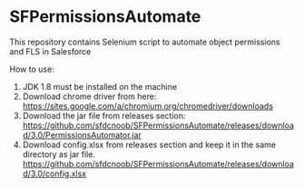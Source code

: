 # SFPermissionsAutomate
This repository contains Selenium script to automate object permissions and FLS in Salesforce

How to use:
1. JDK 1.8 must be installed on the machine
2. Download chrome driver from here: https://sites.google.com/a/chromium.org/chromedriver/downloads
3. Download the jar file from releases section: https://github.com/sfdcnoob/SFPermissionsAutomate/releases/download/3.0/PermissionsAutomator.jar
4. Download config.xlsx from releases section and keep it in the same directory as jar file. https://github.com/sfdcnoob/SFPermissionsAutomate/releases/download/3.0/config.xlsx 
